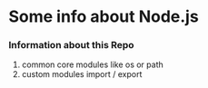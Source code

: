 # Some info about Node.js

### Information about this Repo
<ol>
<li>common core modules like os or path
<li>custom modules import / export
</ol>